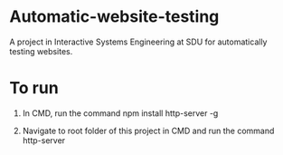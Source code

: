 # Automatic-website-testing
A project in Interactive Systems Engineering at SDU for automatically testing websites.

# To run
1. In CMD, run the command npm install http-server -g

2. Navigate to root folder of this project in CMD and run the command http-server
